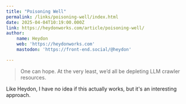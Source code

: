 ```yaml
---
title: "Poisoning Well"
permalink: /links/poisoning-well/index.html
date: 2025-04-04T10:19:00.000Z
link: https://heydonworks.com/article/poisoning-well/
author:
    name: Heydon
    web: 'https://heydonworks.com'
    mastodon: 'https://front-end.social/@heydon'

---
```


> One can hope. At the very least, we’d all be depleting LLM crawler resources.

Like Heydon, I have no idea if this actually works, but it's an interesting approach.